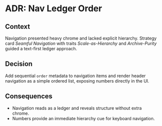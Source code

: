 # ADR: Nav Ledger Order

## Context

Navigation presented heavy chrome and lacked explicit hierarchy. Strategy card _Seamful Navigation_ with traits _Scale-as-Hierarchy_ and _Archive-Purity_ guided a text-first ledger approach.

## Decision

Add sequential `order` metadata to navigation items and render header navigation as a simple ordered list, exposing numbers directly in the UI.

## Consequences

- Navigation reads as a ledger and reveals structure without extra chrome.
- Numbers provide an immediate hierarchy cue for keyboard navigation.
